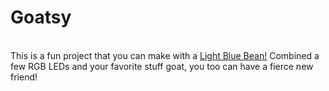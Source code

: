 <h1>Goatsy</h1>
<br />
This is a fun project that you can make with a <a href="http://www.punchthrough.com/bean/">Light Blue Bean!</a>
Combined a few RGB LEDs and your favorite stuff goat, you too can have a fierce new friend!
